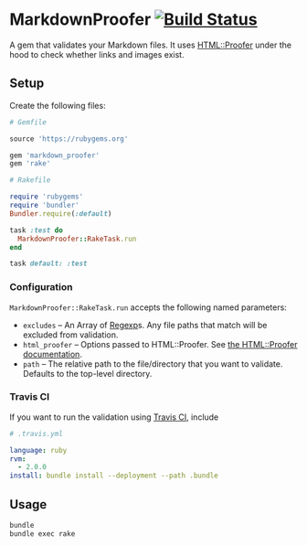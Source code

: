 # MarkdownProofer [![Build Status](https://travis-ci.org/afeld/markdown_proofer.svg?branch=master)](https://travis-ci.org/afeld/markdown_proofer)

A gem that validates your Markdown files.  It uses [HTML::Proofer](https://github.com/gjtorikian/html-proofer) under the hood to check whether links and images exist.

## Setup

Create the following files:

```ruby
# Gemfile

source 'https://rubygems.org'

gem 'markdown_proofer'
gem 'rake'
```

```ruby
# Rakefile

require 'rubygems'
require 'bundler'
Bundler.require(:default)

task :test do
  MarkdownProofer::RakeTask.run
end

task default: :test
```

### Configuration

`MarkdownProofer::RakeTask.run` accepts the following named parameters:

* `excludes` – An Array of [Regexp](http://www.ruby-doc.org/core-2.1.1/Regexp.html)s.  Any file paths that match will be excluded from validation.
* `html_proofer` – Options passed to HTML::Proofer.  See [the HTML::Proofer documentation](https://github.com/gjtorikian/html-proofer#configuration).
* `path` – The relative path to the file/directory that you want to validate. Defaults to the top-level directory.

### Travis CI

If you want to run the validation using [Travis CI](https://travis-ci.org), include

```yaml
# .travis.yml

language: ruby
rvm:
  - 2.0.0
install: bundle install --deployment --path .bundle
```

## Usage

```bash
bundle
bundle exec rake
```
